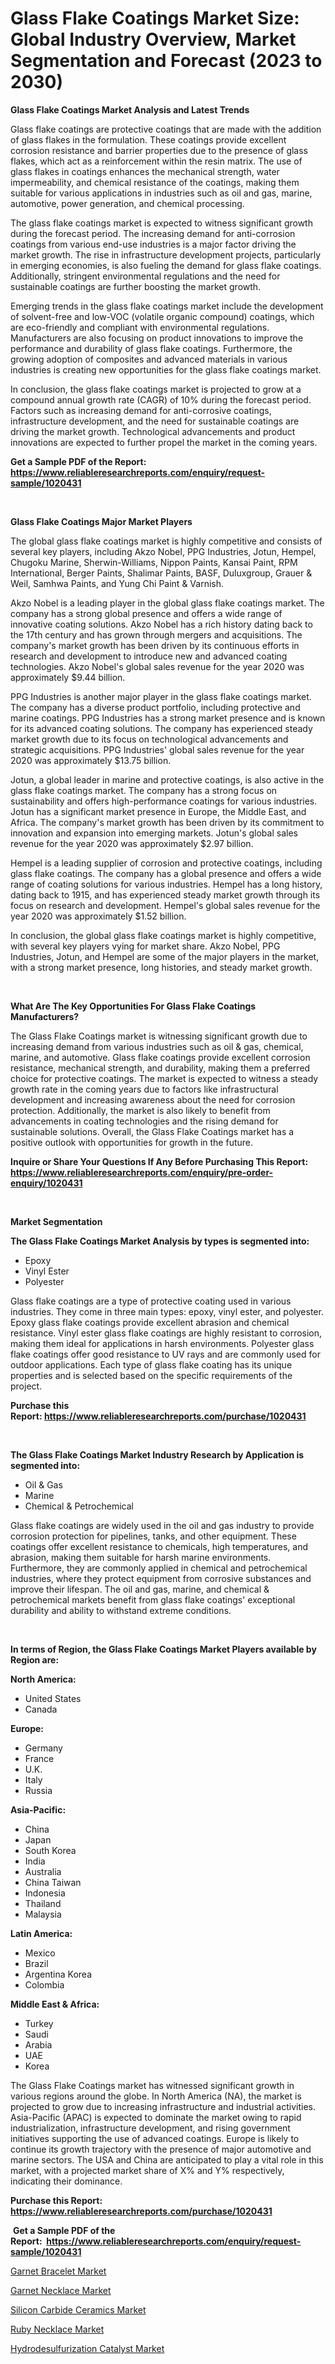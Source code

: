 <p><h1>Glass Flake Coatings Market Size: Global Industry Overview, Market Segmentation and Forecast (2023 to 2030)</h1></p><p><strong>Glass Flake Coatings Market Analysis and Latest Trends</strong></p>
<p><p>Glass flake coatings are protective coatings that are made with the addition of glass flakes in the formulation. These coatings provide excellent corrosion resistance and barrier properties due to the presence of glass flakes, which act as a reinforcement within the resin matrix. The use of glass flakes in coatings enhances the mechanical strength, water impermeability, and chemical resistance of the coatings, making them suitable for various applications in industries such as oil and gas, marine, automotive, power generation, and chemical processing.</p><p>The glass flake coatings market is expected to witness significant growth during the forecast period. The increasing demand for anti-corrosion coatings from various end-use industries is a major factor driving the market growth. The rise in infrastructure development projects, particularly in emerging economies, is also fueling the demand for glass flake coatings. Additionally, stringent environmental regulations and the need for sustainable coatings are further boosting the market growth.</p><p>Emerging trends in the glass flake coatings market include the development of solvent-free and low-VOC (volatile organic compound) coatings, which are eco-friendly and compliant with environmental regulations. Manufacturers are also focusing on product innovations to improve the performance and durability of glass flake coatings. Furthermore, the growing adoption of composites and advanced materials in various industries is creating new opportunities for the glass flake coatings market.</p><p>In conclusion, the glass flake coatings market is projected to grow at a compound annual growth rate (CAGR) of 10% during the forecast period. Factors such as increasing demand for anti-corrosive coatings, infrastructure development, and the need for sustainable coatings are driving the market growth. Technological advancements and product innovations are expected to further propel the market in the coming years.</p></p>
<p><strong>Get a Sample PDF of the Report:&nbsp; <a href="https://www.reliableresearchreports.com/enquiry/request-sample/1020431">https://www.reliableresearchreports.com/enquiry/request-sample/1020431</a></strong></p>
<p>&nbsp;</p>
<p><strong>Glass Flake Coatings Major Market Players</strong></p>
<p><p>The global glass flake coatings market is highly competitive and consists of several key players, including Akzo Nobel, PPG Industries, Jotun, Hempel, Chugoku Marine, Sherwin-Williams, Nippon Paints, Kansai Paint, RPM International, Berger Paints, Shalimar Paints, BASF, Duluxgroup, Grauer & Weil, Samhwa Paints, and Yung Chi Paint & Varnish.</p><p>Akzo Nobel is a leading player in the global glass flake coatings market. The company has a strong global presence and offers a wide range of innovative coating solutions. Akzo Nobel has a rich history dating back to the 17th century and has grown through mergers and acquisitions. The company's market growth has been driven by its continuous efforts in research and development to introduce new and advanced coating technologies. Akzo Nobel's global sales revenue for the year 2020 was approximately $9.44 billion.</p><p>PPG Industries is another major player in the glass flake coatings market. The company has a diverse product portfolio, including protective and marine coatings. PPG Industries has a strong market presence and is known for its advanced coating solutions. The company has experienced steady market growth due to its focus on technological advancements and strategic acquisitions. PPG Industries' global sales revenue for the year 2020 was approximately $13.75 billion.</p><p>Jotun, a global leader in marine and protective coatings, is also active in the glass flake coatings market. The company has a strong focus on sustainability and offers high-performance coatings for various industries. Jotun has a significant market presence in Europe, the Middle East, and Africa. The company's market growth has been driven by its commitment to innovation and expansion into emerging markets. Jotun's global sales revenue for the year 2020 was approximately $2.97 billion.</p><p>Hempel is a leading supplier of corrosion and protective coatings, including glass flake coatings. The company has a global presence and offers a wide range of coating solutions for various industries. Hempel has a long history, dating back to 1915, and has experienced steady market growth through its focus on research and development. Hempel's global sales revenue for the year 2020 was approximately $1.52 billion.</p><p>In conclusion, the global glass flake coatings market is highly competitive, with several key players vying for market share. Akzo Nobel, PPG Industries, Jotun, and Hempel are some of the major players in the market, with a strong market presence, long histories, and steady market growth.</p></p>
<p>&nbsp;</p>
<p><strong>What Are The Key Opportunities For Glass Flake Coatings Manufacturers?</strong></p>
<p><p>The Glass Flake Coatings market is witnessing significant growth due to increasing demand from various industries such as oil & gas, chemical, marine, and automotive. Glass flake coatings provide excellent corrosion resistance, mechanical strength, and durability, making them a preferred choice for protective coatings. The market is expected to witness a steady growth rate in the coming years due to factors like infrastructural development and increasing awareness about the need for corrosion protection. Additionally, the market is also likely to benefit from advancements in coating technologies and the rising demand for sustainable solutions. Overall, the Glass Flake Coatings market has a positive outlook with opportunities for growth in the future.</p></p>
<p><strong>Inquire or Share Your Questions If Any Before Purchasing This Report: <a href="https://www.reliableresearchreports.com/enquiry/pre-order-enquiry/1020431">https://www.reliableresearchreports.com/enquiry/pre-order-enquiry/1020431</a></strong></p>
<p>&nbsp;</p>
<p><strong>Market Segmentation</strong></p>
<p><strong>The Glass Flake Coatings Market Analysis by types is segmented into:</strong></p>
<p><ul><li>Epoxy</li><li>Vinyl Ester</li><li>Polyester</li></ul></p>
<p><p>Glass flake coatings are a type of protective coating used in various industries. They come in three main types: epoxy, vinyl ester, and polyester. Epoxy glass flake coatings provide excellent abrasion and chemical resistance. Vinyl ester glass flake coatings are highly resistant to corrosion, making them ideal for applications in harsh environments. Polyester glass flake coatings offer good resistance to UV rays and are commonly used for outdoor applications. Each type of glass flake coating has its unique properties and is selected based on the specific requirements of the project.</p></p>
<p><strong>Purchase this Report:&nbsp;<a href="https://www.reliableresearchreports.com/purchase/1020431">https://www.reliableresearchreports.com/purchase/1020431</a></strong></p>
<p>&nbsp;</p>
<p><strong>The Glass Flake Coatings Market Industry Research by Application is segmented into:</strong></p>
<p><ul><li>Oil & Gas</li><li>Marine</li><li>Chemical & Petrochemical</li></ul></p>
<p><p>Glass flake coatings are widely used in the oil and gas industry to provide corrosion protection for pipelines, tanks, and other equipment. These coatings offer excellent resistance to chemicals, high temperatures, and abrasion, making them suitable for harsh marine environments. Furthermore, they are commonly applied in chemical and petrochemical industries, where they protect equipment from corrosive substances and improve their lifespan. The oil and gas, marine, and chemical & petrochemical markets benefit from glass flake coatings' exceptional durability and ability to withstand extreme conditions.</p></p>
<p>&nbsp;</p>
<p><strong>In terms of Region, the Glass Flake Coatings Market Players available by Region are:</strong></p>
<p>
    <p> <strong> North America: </strong>
        <ul>
            <li>United States</li>
            <li>Canada</li>
        </ul>
        </p> 
    <p> <strong> Europe: </strong>
        <ul>
            <li>Germany</li>
            <li>France</li>
            <li>U.K.</li>
            <li>Italy</li>
            <li>Russia</li>
        </ul>
        </p> 
    <p> <strong> Asia-Pacific: </strong>
        <ul>
            <li>China</li>
            <li>Japan</li>
            <li>South Korea</li>
            <li>India</li>
            <li>Australia</li>
            <li>China Taiwan</li>
            <li>Indonesia</li>
            <li>Thailand</li>
            <li>Malaysia</li>
        </ul>
        </p> 
    <p> <strong> Latin America: </strong>
        <ul>
            <li>Mexico</li>
            <li>Brazil</li>
            <li>Argentina Korea</li>
            <li>Colombia</li>
        </ul>
        </p> 
    <p> <strong> Middle East & Africa: </strong>
        <ul>
            <li>Turkey</li>
            <li>Saudi</li>
            <li>Arabia</li>
            <li>UAE</li>
            <li>Korea</li>
        </ul>
    </p>
    </p>
<p><p>The Glass Flake Coatings market has witnessed significant growth in various regions around the globe. In North America (NA), the market is projected to grow due to increasing infrastructure and industrial activities. Asia-Pacific (APAC) is expected to dominate the market owing to rapid industrialization, infrastructure development, and rising government initiatives supporting the use of advanced coatings. Europe is likely to continue its growth trajectory with the presence of major automotive and marine sectors. The USA and China are anticipated to play a vital role in this market, with a projected market share of X% and Y% respectively, indicating their dominance.</p></p>
<p><strong>Purchase this Report: <a href="https://www.reliableresearchreports.com/purchase/1020431">https://www.reliableresearchreports.com/purchase/1020431</a></strong></p>
<p>&nbsp;<strong>Get a Sample PDF of the Report:&nbsp;&nbsp;<a href="https://www.reliableresearchreports.com/enquiry/request-sample/1020431">https://www.reliableresearchreports.com/enquiry/request-sample/1020431</a></strong></p>
<p><strong></strong></p>
<p><p><a href="https://www.linkedin.com/pulse/garnet-bracelet-market-size-share-global-analysis-report-qt9ze/">Garnet Bracelet Market</a></p><p><a href="https://www.linkedin.com/pulse/garnet-necklace-market-challenges-opportunities-growth-drivers-x8q9e/">Garnet Necklace Market</a></p><p><a href="https://github.com/RichRobinson5/Market-Research-Report-List-2/blob/main/silicon-carbide-ceramics-market.md">Silicon Carbide Ceramics Market</a></p><p><a href="https://www.linkedin.com/pulse/ruby-necklace-market-size-share-global-analysis-report-4fdce/">Ruby Necklace Market</a></p><p><a href="https://github.com/JameTravis/Market-Research-Report-List-2/blob/main/hydrodesulfurization-catalyst-market.md">Hydrodesulfurization Catalyst Market</a></p></p>